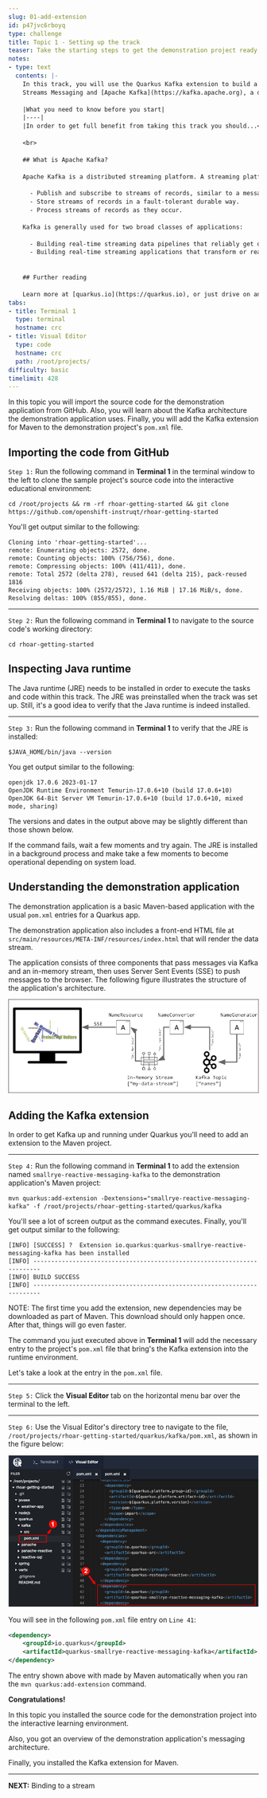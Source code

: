 ```yaml
---
slug: 01-add-extension
id: p47jvc6rboyq
type: challenge
title: Topic 1 - Setting up the track
teaser: Take the starting steps to get the demonstration project ready
notes:
- type: text
  contents: |-
    In this track, you will use the Quarkus Kafka extension to build a streaming application using MicroProfile Reactive
    Streams Messaging and [Apache Kafka](https://kafka.apache.org), a distributed streaming platform.

    |What you need to know before you start|
    |----|
    |In order to get full benefit from taking this track you should...<br>• Have experience programming applications in Java using the [Maven](https://maven.apache.org/) framework.<br>• Have familiarity with using [Java annotations](https://openjdk.java.net/projects/type-annotations/). <br>• Have some introductory experience creating Java/Maven applications using Quarkus. <br>• Understand the basics of creating [event driven applications](https://www.redhat.com/en/topics/integration/what-is-event-driven-architecture) using message streams and message brokers, such as [Kafka](https://www.redhat.com/en/topics/integration/what-is-apache-kafka). <br>• Understand the [fundamentals of Kubernetes](https://www.redhat.com/en/topics/containers/what-is-kubernetes) in general and [Kubernetes operators](https://www.redhat.com/sysadmin/kubernetes-operators) in particular.|

    <br>

    ## What is Apache Kafka?

    Apache Kafka is a distributed streaming platform. A streaming platform has three key capabilities:

      - Publish and subscribe to streams of records, similar to a message queue or enterprise messaging system.
      - Store streams of records in a fault-tolerant durable way.
      - Process streams of records as they occur.

    Kafka is generally used for two broad classes of applications:

      - Building real-time streaming data pipelines that reliably get data between systems or applications
      - Building real-time streaming applications that transform or react to the streams of data


    ## Further reading

    Learn more at [quarkus.io](https://quarkus.io), or just drive on and get hands-on!
tabs:
- title: Terminal 1
  type: terminal
  hostname: crc
- title: Visual Editor
  type: code
  hostname: crc
  path: /root/projects/
difficulty: basic
timelimit: 428
---
```

In this topic you will import the source code for the demonstration application from GitHub. Also, you will learn about the Kafka architecture the demonstration application uses. Finally, you will add the Kafka extension for Maven to the demonstration project's `pom.xml` file.

## Importing the code from GitHub

`Step 1:` Run the following command in **Terminal 1** in the terminal window to the left to clone the sample project's source code into the interactive educational environment:

```
cd /root/projects && rm -rf rhoar-getting-started && git clone https://github.com/openshift-instruqt/rhoar-getting-started
```

You'll get output similar to the following:

```
Cloning into 'rhoar-getting-started'...
remote: Enumerating objects: 2572, done.
remote: Counting objects: 100% (756/756), done.
remote: Compressing objects: 100% (411/411), done.
remote: Total 2572 (delta 278), reused 641 (delta 215), pack-reused 1816
Receiving objects: 100% (2572/2572), 1.16 MiB | 17.16 MiB/s, done.
Resolving deltas: 100% (855/855), done.
```

----

`Step 2:` Run the following command in **Terminal 1** to navigate to the source code's working directory:

```
cd rhoar-getting-started
```

## Inspecting Java runtime

The Java runtime (JRE) needs to be installed in order to execute the tasks and code within this track. The JRE was preinstalled when the track was set up. Still, it's a good idea to verify that the Java runtime is indeed installed.

----

`Step 3:`  Run the following command in **Terminal 1** to verify that the JRE is installed:

```
$JAVA_HOME/bin/java --version
```

You get output similar to the following:

```console
openjdk 17.0.6 2023-01-17
OpenJDK Runtime Environment Temurin-17.0.6+10 (build 17.0.6+10)
OpenJDK 64-Bit Server VM Temurin-17.0.6+10 (build 17.0.6+10, mixed mode, sharing)
```
The versions and dates in the output above may be slightly different than those shown below.

If the command fails, wait a few moments and try again. The JRE is installed in a background process and make take a few moments to become operational depending on system load.

## Understanding the demonstration application

The demonstration application is a basic Maven-based application with the usual `pom.xml` entries for a Quarkus app.

The demonstration application also includes a front-end HTML file at `src/main/resources/META-INF/resources/index.html` that will render the data stream.

The application consists of three components that pass messages via Kafka and an in-memory stream, then uses Server Sent Events (SSE) to push messages to the browser. The following figure illustrates the structure of the application's architecture.

![Kafka Architecture](../assets/arch-overview.png)

## Adding the Kafka extension

In order to get Kafka up and running under Quarkus you’ll need to add an extension to the Maven project.

----

`Step 4:`  Run the following command in **Terminal 1** to add the extension named `smallrye-reactive-messaging-kafka` to the demonstration application's Maven project:

```
mvn quarkus:add-extension -Dextensions="smallrye-reactive-messaging-kafka" -f /root/projects/rhoar-getting-started/quarkus/kafka
```

You'll see a lot of screen output as the command executes. Finally, you'll get output similar to the following:

```console
[INFO] [SUCCESS] ?  Extension io.quarkus:quarkus-smallrye-reactive-messaging-kafka has been installed
[INFO] ------------------------------------------------------------------------
[INFO] BUILD SUCCESS
[INFO] ------------------------------------------------------------------------
```

NOTE: The first time you add the extension, new dependencies may be downloaded as part of Maven. This download should only happen once. After that, things will go even faster.

The command you just executed above in **Terminal 1** will add the necessary entry to the project's `pom.xml` file that bring's the Kafka extension into the runtime environment.

Let's take a look at the entry in the `pom.xml` file.

----

`Step 5:`  Click the **Visual Editor** tab on the horizontal menu bar over the terminal to the left.

----
`Step 6:` Use the Visual Editor's directory tree to navigate to the file, `/root/projects/rhoar-getting-started/quarkus/kafka/pom.xml`, as shown in the figure below:

![Maven Quarkus extension](../assets/added-extension.png)

You will see in the following `pom.xml` file entry on `Line 41`:

```xml
<dependency>
    <groupId>io.quarkus</groupId>
    <artifactId>quarkus-smallrye-reactive-messaging-kafka</artifactId>
</dependency>
```
The entry shown above with made by Maven automatically when you ran the `mvn quarkus:add-extension` command.

**Congratulations!**

In this topic you installed the source code for the demonstration project into the interactive learning environment.

Also, you got an overview of the demonstration application's messaging architecture.

Finally, you installed the Kafka extension for Maven.

----

**NEXT:** Binding to a stream
